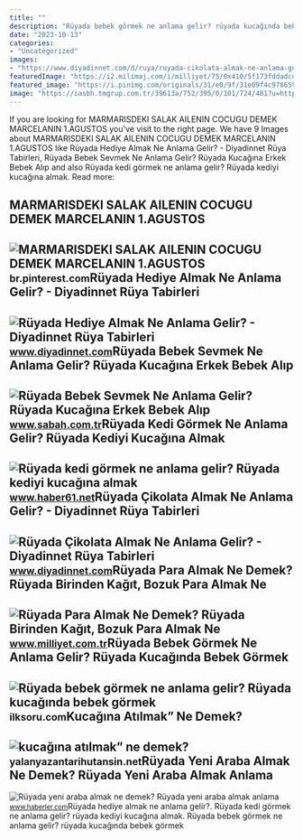 ```yaml
---
title: ""
description: "Rüyada bebek görmek ne anlama gelir? rüyada kucağında bebek görmek"
date: "2023-10-13"
categories:
- "Uncategorized"
images:
- "https://www.diyadinnet.com/d/ruya/ruyada-cikolata-almak-ne-anlama-gelir-9919.jpg"
featuredImage: "https://i2.milimaj.com/i/milliyet/75/0x410/5f173fddadcdeb1a68c22e47.jpg"
featured_image: "https://i.pinimg.com/originals/31/e0/9f/31e09f4c9786592d51f7ac6985e56591.jpg"
image: "https://iasbh.tmgrup.com.tr/39613a/752/395/0/101/724/481?u=https://isbh.tmgrup.com.tr/sbh/2021/09/21/ruyada-erkek-bebek-sevmek-ne-anlama-gelir-ruyada-kucagina-erkek-bebek-alip-sevmek-ne-demek-1632221145508.jpg"
---
```


If you are looking for MARMARISDEKI SALAK AILENIN COCUGU DEMEK MARCELANIN 1.AGUSTOS you've visit to the right page. We have 9 Images about MARMARISDEKI SALAK AILENIN COCUGU DEMEK MARCELANIN 1.AGUSTOS like Rüyada Hediye Almak Ne Anlama Gelir? - Diyadinnet Rüya Tabirleri, Rüyada Bebek Sevmek Ne Anlama Gelir? Rüyada Kucağına Erkek Bebek Alıp and also Rüyada kedi görmek ne anlama gelir? Rüyada kediyi kucağına almak. Read more:

MARMARISDEKI SALAK AILENIN COCUGU DEMEK MARCELANIN 1.AGUSTOS
------------------------------------------------------------

 ![MARMARISDEKI SALAK AILENIN COCUGU DEMEK MARCELANIN 1.AGUSTOS](https://i.pinimg.com/originals/31/e0/9f/31e09f4c9786592d51f7ac6985e56591.jpg) <small>br.pinterest.com</small>Rüyada Hediye Almak Ne Anlama Gelir? - Diyadinnet Rüya Tabirleri
----------------------------------------------------------------

 ![Rüyada Hediye Almak Ne Anlama Gelir? - Diyadinnet Rüya Tabirleri](https://www.diyadinnet.com/d/ruya/ruyada-hediye-almak-ne-anlama-gelir-10488.jpg) <small>www.diyadinnet.com</small>Rüyada Bebek Sevmek Ne Anlama Gelir? Rüyada Kucağına Erkek Bebek Alıp
---------------------------------------------------------------------

 ![Rüyada Bebek Sevmek Ne Anlama Gelir? Rüyada Kucağına Erkek Bebek Alıp](https://iasbh.tmgrup.com.tr/39613a/752/395/0/101/724/481?u=https://isbh.tmgrup.com.tr/sbh/2021/09/21/ruyada-erkek-bebek-sevmek-ne-anlama-gelir-ruyada-kucagina-erkek-bebek-alip-sevmek-ne-demek-1632221145508.jpg) <small>www.sabah.com.tr</small>Rüyada Kedi Görmek Ne Anlama Gelir? Rüyada Kediyi Kucağına Almak
----------------------------------------------------------------

 ![Rüyada kedi görmek ne anlama gelir? Rüyada kediyi kucağına almak](https://haber61net.teimg.com/crop/1280x720/haber61-net/images/haberler/2021/10/21/ruyada_kedi_gormek_ne_anlama_gelir_ruyada_kediyi_kucagina_almak_h436932_35a7f.webp) <small>www.haber61.net</small>Rüyada Çikolata Almak Ne Anlama Gelir? - Diyadinnet Rüya Tabirleri
------------------------------------------------------------------

 ![Rüyada Çikolata Almak Ne Anlama Gelir? - Diyadinnet Rüya Tabirleri](https://www.diyadinnet.com/d/ruya/ruyada-cikolata-almak-ne-anlama-gelir-9919.jpg) <small>www.diyadinnet.com</small>Rüyada Para Almak Ne Demek? Rüyada Birinden Kağıt, Bozuk Para Almak Ne
----------------------------------------------------------------------

 ![Rüyada Para Almak Ne Demek? Rüyada Birinden Kağıt, Bozuk Para Almak Ne](https://i2.milimaj.com/i/milliyet/75/0x410/5f173fddadcdeb1a68c22e47.jpg) <small>www.milliyet.com.tr</small>Rüyada Bebek Görmek Ne Anlama Gelir? Rüyada Kucağında Bebek Görmek
------------------------------------------------------------------

 ![Rüyada bebek görmek ne anlama gelir? Rüyada kucağında bebek görmek](https://ilksoru.com/wp-content/uploads/ruyada-bebek-gormek-nedir-ruyada-bebegi-kucagina-almak-nedir-768x432.jpg) <small>ilksoru.com</small>Kucağına Atılmak” Ne Demek?
---------------------------

 ![kucağına atılmak” ne demek?](https://yalanyazantarihutansin.net/cdn1/5/6/7/cemaatin-kucagina-atilmak-ne-demek/cemaatin-kucagina-atilmak-ne-demek-tn.jpg) <small>yalanyazantarihutansin.net</small>Rüyada Yeni Araba Almak Ne Demek? Rüyada Yeni Araba Almak Anlama
----------------------------------------------------------------

 ![Rüyada yeni araba almak ne demek? Rüyada yeni araba almak anlama](https://i.hbrcdn.com/haber/2020/12/09/ruyada-araba-almak-ne-demek-ruyada-yeni-araba-13789673_2817_amp.jpg) <small>www.haberler.com</small>Rüyada hediye almak ne anlama gelir?. Rüyada kedi görmek ne anlama gelir? rüyada kediyi kucağına almak. Rüyada bebek görmek ne anlama gelir? rüyada kucağında bebek görmek
